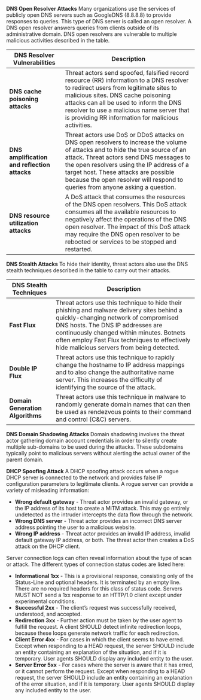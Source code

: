**DNS Open Resolver Attacks**
Many organizations use the services of publicly open DNS servers such as GoogleDNS (8.8.8.8) to provide responses to queries. This type of DNS server is called an open resolver. A DNS open resolver answers queries from clients outside of its administrative domain. DNS open resolvers are vulnerable to multiple malicious activities described in the table.

|**DNS Resolver Vulnerabilities**|**Description**|
|---|---|
|**DNS cache poisoning attacks**|Threat actors send spoofed, falsified record resource (RR) information to a DNS resolver to redirect users from legitimate sites to malicious sites. DNS cache poisoning attacks can all be used to inform the DNS resolver to use a malicious name server that is providing RR information for malicious activities.|
|**DNS amplification and reflection attacks**|Threat actors use DoS or DDoS attacks on DNS open resolvers to increase the volume of attacks and to hide the true source of an attack. Threat actors send DNS messages to the open resolvers using the IP address of a target host. These attacks are possible because the open resolver will respond to queries from anyone asking a question.|
|**DNS resource utilization attacks**|A DoS attack that consumes the resources of the DNS open resolvers. This DoS attack consumes all the available resources to negatively affect the operations of the DNS open resolver. The impact of this DoS attack may require the DNS open resolver to be rebooted or services to be stopped and restarted.|

**DNS Stealth Attacks**
To hide their identity, threat actors also use the DNS stealth techniques described in the table to carry out their attacks.

| **DNS Stealth Techniques**       | **Description**                                                                                                                                                                                                                                                                                                   |
| -------------------------------- | ----------------------------------------------------------------------------------------------------------------------------------------------------------------------------------------------------------------------------------------------------------------------------------------------------------------- |
| **Fast Flux**                    | Threat actors use this technique to hide their phishing and malware delivery sites behind a quickly-changing network of compromised DNS hosts. The DNS IP addresses are continuously changed within minutes. Botnets often employ Fast Flux techniques to effectively hide malicious servers from being detected. |
| **Double IP Flux**               | Threat actors use this technique to rapidly change the hostname to IP address mappings and to also change the authoritative name server. This increases the difficulty of identifying the source of the attack.                                                                                                   |
| **Domain Generation Algorithms** | Threat actors use this technique in malware to randomly generate domain names that can then be used as rendezvous points to their command and control (C&C) servers.                                                                                                                                              |

**DNS Domain Shadowing Attacks**
Domain shadowing involves the threat actor gathering domain account credentials in order to silently create multiple sub-domains to be used during the attacks. These subdomains typically point to malicious servers without alerting the actual owner of the parent domain.



**DHCP Spoofing Attack**
A DHCP spoofing attack occurs when a rogue DHCP server is connected to the network and provides false IP configuration parameters to legitimate clients. A rogue server can provide a variety of misleading information:
- **Wrong default gateway** - Threat actor provides an invalid gateway, or the IP address of its host to create a MiTM attack. This may go entirely undetected as the intruder intercepts the data flow through the network.
- **Wrong DNS server** - Threat actor provides an incorrect DNS server address pointing the user to a malicious website.
- **Wrong IP address** - Threat actor provides an invalid IP address, invalid default gateway IP address, or both. The threat actor then creates a DoS attack on the DHCP client.


Server connection logs can often reveal information about the type of scan or attack. The different types of connection status codes are listed here:
- **Informational 1xx** - This is a provisional response, consisting only of the Status-Line and optional headers. It is terminated by an empty line. There are no required headers for this class of status code. Servers MUST NOT send a 1xx response to an HTTP/1.0 client except under experimental conditions.
- **Successful 2xx** - The client’s request was successfully received, understood, and accepted.
- **Redirection 3xx** - Further action must be taken by the user agent to fulfill the request. A client SHOULD detect infinite redirection loops, because these loops generate network traffic for each redirection.
- **Client Error 4xx** - For cases in which the client seems to have erred. Except when responding to a HEAD request, the server SHOULD include an entity containing an explanation of the situation, and if it is temporary. User agents SHOULD display any included entity to the user.
- **Server Error 5xx** - For cases where the server is aware that it has erred, or it cannot perform the request. Except when responding to a HEAD request, the server SHOULD include an entity containing an explanation of the error situation, and if it is temporary. User agents SHOULD display any included entity to the user.



















































































































































































































































